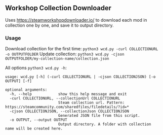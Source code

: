## Workshop Collection Downloader

Uses https://steamworkshopdownloader.io/ to download each mod in collection one by one, and save it to output directory. 

### Usage

Download collection for the first time: `python3 wcd.py -curl COLLECTIONURL -o OUTPUTFOLDER`
Update collection: `python3 wcd.py -cjson OUTPUTFOLDER/my-collection-name/collection.json`

All options `python3 wcd.py -h`:
```
usage: wcd.py [-h] (-curl COLLECTIONURL | -cjson COLLECTIONJSON) [-o OUTPUT] [-f]

optional arguments:
  -h, --help            show this help message and exit
  -curl COLLECTIONURL, --collectionUrl COLLECTIONURL
                        Steam collection url. Pattern: https://steamcommunity.com/sharedfiles/filedetails/?id=*
  -cjson COLLECTIONJSON, --collectionJson COLLECTIONJSON
                        Generated JSON file from this script.
  -o OUTPUT, --output OUTPUT
                        Output directory. A folder with collection name will be created here.
```
